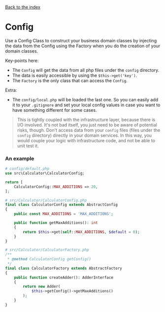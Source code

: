 [Back to the index](../docs)

# Config

Use a Config Class to construct your business domain classes by injecting the data from the Config using the Factory
when you do the creation of your domain classes.

Key-points here:

- The `Config` will get the data from all php files under the `config` directory.
- The data is easily accessible by using the `$this->get('key')`.
- The `Factory` is the only class that can access the `Config`.

Extra:

- The `config/local.php` will be loaded the last one. So you can easily add it to your `.gitignore` and set your local
  config values in case you want to have something different for some cases.

> This is tightly coupled with the infrastructure layer, because there is I/O involved.
> It's not bad itself, you just need to be aware of potential risks, though. Don't
> access data from your `config` files (files under the `config` directory) directly in your domain services.
> In this way, you would couple your logic with infrastructure code, and not be able to unit test it.

### An example

```php
# config/default.php
use src\Calculator\CalculatorConfig;

return [
    CalculatorConfig::MAX_ADDITIONS => 20,
];
```

```php
# src/Calculator/CalculatorConfig.php
final class CalculatorConfig extends AbstractConfig
{
    public const MAX_ADDITIONS = 'MAX_ADDITIONS';

    public function getMaxAdditions(): int
    {
        return $this->get(self::MAX_ADDITIONS, $default = 0);
    }
}
```

```php
# src/Calculator/CalculatorFactory.php
/**
 * @method CalculatorConfig getConfig()
 */
final class CalculatorFactory extends AbstractFactory
{
    public function createAdder(): AdderInterface
    {
        return new Adder(
            $this->getConfig()->getMaxAdditions()
        );
    }
}
```

